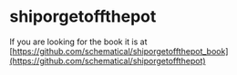 shiporgetoffthepot
==================
If you are looking for the book it is at [https://github.com/schematical/shiporgetoffthepot_book](https://github.com/schematical/shiporgetoffthepot)
